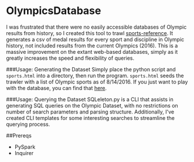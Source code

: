 # OlympicsDatabase

I was frustrated that there were no easily accessible databases of Olympic results from history, so I created this tool to trawl [sports-reference](http://sports-reference.com). It generates a csv of medal results for every sport and discipline in Olympic history, not included results from the current Olympics (2016). This is a massive improvement on the extant web-based databases, simply as it greatly increases the speed and flexibility of queries.  

###Usage: Generating the Dataset
Simply place the python script and `sports.html` into a directory, then run the program. `sports.html` seeds the trawler with a list of Olympic sports as of 8/14/2016. If you just want to play with the database, you can find that [here](https://docs.google.com/spreadsheets/d/1Dsucb84gZCmRLx1LWGJy857pXL0yQwbAkayD9QCHhvs/edit?usp=sharing).

###Usage: Querying the Dataset
SQLeleton.py is a CLI that assists in generating SQL queries on the Olympic Dataset, with no restrictions on number of search parameters and parsing structure. Additionally, I've created CLI templates for some interesting searches to streamline the querying process.

##Prereqs
* PySpark
* Inquirer
